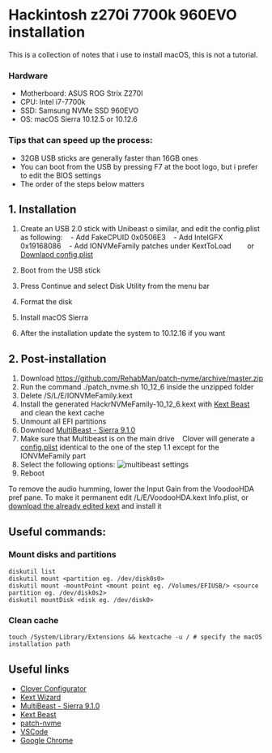 # Hackintosh z270i 7700k 960EVO installation

This is a collection of notes that i use to install macOS, this is not a tutorial.

### Hardware
- Motherboard: ASUS ROG Strix Z270I
- CPU: Intel i7-7700k
- SSD: Samsung NVMe SSD 960EVO
- OS: macOS Sierra 10.12.5 or 10.12.6

### Tips that can speed up the process:
- 32GB USB sticks are generally faster than 16GB ones
- You can boot from the USB by pressing F7 at the boot logo, but i prefer to edit the BIOS settings
- The order of the steps below matters



## 1. Installation
1. Create an USB 2.0 stick with Unibeast o similar, and edit the config.plist as following:
&nbsp;&nbsp;&nbsp;- Add FakeCPUID 0x0506E3
&nbsp;&nbsp;&nbsp;- Add IntelGFX 0x19168086
&nbsp;&nbsp;&nbsp;- Add IONVMeFamily patches under KextToLoad
&nbsp;&nbsp;&nbsp;
&nbsp;&nbsp;&nbsp;or [Downlaod config.plist](https://raw.githubusercontent.com/fttx/hackintosh-z270i-7700k-960EVO/master/config/config.nvme.patch.plist)

2. Boot from the USB stick
3. Press Continue and select Disk Utility from the menu bar
4. Format the disk
5. Install macOS Sierra
6. After the installation update the system to 10.12.16 if you want

## 2. Post-installation
1. Download https://github.com/RehabMan/patch-nvme/archive/master.zip
2. Run the command ./patch_nvme.sh 10_12_6 inside the unzipped folder 
3. Delete /S/L/E/IONVMeFamily.kext
4. Install the generated HackrNVMeFamily-10_12_6.kext with [Kext Beast](https://www.tonymacx86.com/resources/kextbeast-2-0-1.310/) and clean the kext cache
5. Unmount all EFI partitions
6. Download [MultiBeast - Sierra 9.1.0](https://www.tonymacx86.com/resources/multibeast-sierra-9-1-0.334/download?version=155)
7. Make sure that Multibeast is on the main drive
&nbsp;&nbsp;&nbsp;Clover will generate a [config.plist](https://raw.githubusercontent.com/fttx/hackintosh-z270i-7700k-960EVO/master/config/config.clover.no.nvme.patch.plist) identical to the one of the step 1.1 except for the IONVMeFamily part
8. Select the following options:
![multibeast settings](https://raw.githubusercontent.com/fttx/hackintosh-z270i-7700k-960EVO/master/img/multibeast.png "Multibeast settings")
9. Reboot	

To remove the audio humming, lower the Input Gain from the VoodooHDA pref pane.
To make it permanent edit /L/E/VoodooHDA.kext Info.plist, or [download the already edited kext](master/kext/VoodooHDA.kext) and install it

## Useful commands:

### Mount disks and partitions
```
diskutil list
diskutil mount <partition eg. /dev/disk0s0>
diskutil mount -mountPoint <mount point eg. /Volumes/EFIUSB/> <source partition eg. /dev/disk0s2>
diskutil mountDisk <disk eg. /dev/disk0>
```

### Clean cache
```
touch /System/Library/Extensions && kextcache -u / # specify the macOS installation path
```

## Useful links
- [Clover Configurator](http://mackie100projects.altervista.org/download-mac.php?version=classic)
- [Kext Wizard](http://wizards.osxlatitude.com/kext/download.html)
- [MultiBeast - Sierra 9.1.0](https://www.tonymacx86.com/resources/multibeast-sierra-9-1-0.334/download?version=155)
- [Kext Beast](https://www.tonymacx86.com/resources/kextbeast-2-0-1.310/) 
- [patch-nvme](https://github.com/RehabMan/patch-nvme/archive/master.zip)
- [VSCode](https://code.visualstudio.com/docs/?dv=osx)
- [Google Chrome](https://www.google.it/chrome/browser/desktop/index.html)